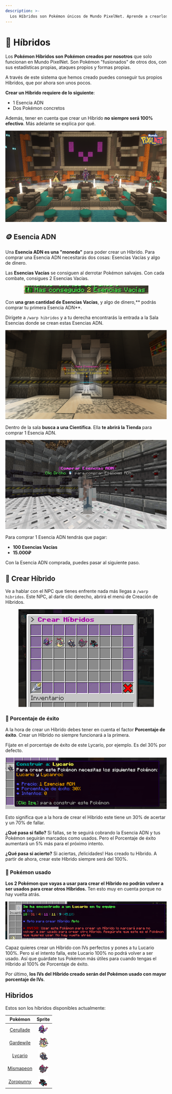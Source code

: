 ```yaml
---
description: >-
  Los Híbridos son Pokémon únicos de Mundo PixelNet. Aprende a crearlos.
---
```


# 🧬 Híbridos

Los **Pokémon Híbridos son Pokémon creados por nosotros** que solo funcionan en Mundo PixelNet. Son Pokémon "fusionados" de otros dos, con sus estadísticas propias, ataques propios y formas propias. 

A través de este sistema que hemos creado puedes conseguir tus propios Híbridos, que por ahora son unos pocos.

**Crear un Híbrido requiere de lo siguiente**:
- 1 Esencia ADN
- Dos Pokémon concretos

Además, tener en cuenta que crear un Híbrido **no siempre será 100% efectivo**. Más adelante se explica por qué.

<div style="text-align: center">
<img src="../images/funciones/hibridos/MPN-hibridosLanzamiento.png">
</div>

## 🪙 Esencia ADN
Una **Esencia ADN es una "moneda"** para poder crear un Híbrido. Para comprar una Esencia ADN necesitarás dos cosas: Esencias Vacías y algo de dinero.

Las **Esencias Vacías** se consiguen al derrotar Pokémon salvajes. Con cada combate, consigues 2 Esencias Vacías.

<div style="text-align: center">
<img src="../images/funciones/hibridos/esencias_vacias.png">
</div>

Con **una gran cantidad de Esencias Vacías**, y algo de dinero,** podrás comprar tu primera Esencia ADN**.

Dirígete a `/warp hibridos` y a tu derecha encontrarás la entrada a la Sala Esencias donde se crean estas Esencias ADN.

<div style="text-align: center">
<img src="../images/funciones/hibridos/sala_esencias1.png">
</div>

Dentro de la sala **busca a una Científica**. Ella **te abrirá la Tienda** para comprar 1 Esencia ADN.

<div style="text-align: center">
<img src="../images/funciones/hibridos/sala_esencias2.png">
</div>

Para comprar 1 Esencia ADN tendrás que pagar:
- **100 Esencias Vacías**
- **15.000₽**

Con la Esencia ADN comprada, puedes pasar al siguiente paso.

## 🧪 Crear Híbrido

Ve a hablar con el NPC que tienes enfrente nada más llegas a `/warp hibridos`. Este NPC, al darle clic derecho, abrirá el menú de Creación de Híbridos.

<div style="text-align: center">
<img src="../images/funciones/hibridos/crear_hibrido2.png">
</div>

### 🧮 Porcentaje de éxito
A la hora de crear un Híbrido debes tener en cuenta el factor **Porcentaje de éxito**. Crear un Híbrido no siempre funcionará a la primera.

Fíjate en el porcentaje de éxito de este Lycario, por ejemplo. Es del 30% por defecto.

<div style="text-align: center">
<img src="../images/funciones/hibridos/crear_hibrido3.png">
</div>

Esto significa que a la hora de crear el Híbrido este tiene un 30% de acertar y un 70% de fallar. 

**¿Qué pasa si fallo?** Si fallas, se te seguirá cobrando la Esencia ADN y tus Pokémon seguirán marcados como usados. Pero el Porcentaje de éxito aumentará un 5% más para el próximo intento.

**¿Qué pasa si acierto?** Si aciertas, ¡felicidades! Has creado tu Híbrido. A partir de ahora, crear este Híbrido siempre será del 100%.

### 🐣 Pokémon usado
**Los 2 Pokémon que vayas a usar para crear el Híbrido no podrán volver a ser usados para crear otros Híbridos.** Ten esto muy en cuenta porque no hay vuelta atrás.

<div style="text-align: center">
<img src="../images/funciones/hibridos/crear_hibrido4.png">
</div>

Capaz quieres crear un Híbrido con IVs perfectos y pones a tu Lucario 100%. Pero si el intento falla, este Lucario 100% no podrá volver a ser usado. Así que guárdate tus Pokémon más útiles para cuando tengas el Híbrido al 100% de Porcentaje de éxito.

Por último, **los IVs del Híbrido creado serán del Pokémon usado con mayor porcentaje de IVs**.

## Hibridos

Estos son los híbridos disponibles actualmente:

|  Pokémon |                                            Sprite                                           |
| :----: | :-----------------------------------------------------------------------------------------: |
| [Cerullade](../pokemon/temporada-1/hibrido-cerullade.md) |        ![Sprite de Cerullade](../images/pokemon/temporada-1/Cerullade-sprite.png)        |
| [Gardewile](../pokemon/temporada-1/hibrido-gardewile.md) |  ![Sprite de Gardewile](../images/pokemon/temporada-1/Gardewile-sprite.png)  |
| [Lycario](../pokemon/temporada-1/hibrido-lycario.md) | ![Sprite de Lycario](../images/pokemon/temporada-1/Lycario-sprite.png) |
| [Mismapeon](../pokemon/temporada-1/hibrido-mismapeon.md) | ![Sprite de Mismapeon](../images/pokemon/temporada-1/Mismapeon-sprite.png) |
| [Zoropunny](../pokemon/temporada-1/hibrido-zoropunny.md) | ![Sprite de Zoropunny](../images/pokemon/temporada-1/Zoropunny-sprite.png) |
